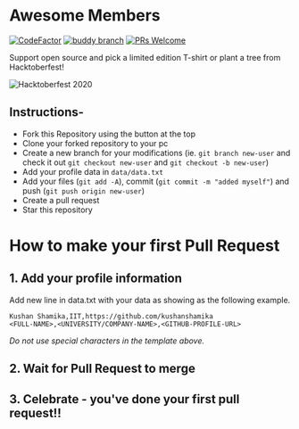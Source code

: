 # Awesome Members

[![CodeFactor](https://www.codefactor.io/repository/github/kushanshamika/awesome-members/badge/master)](https://www.codefactor.io/repository/github/kushanshamika/awesome-members/overview/master) [![buddy branch](https://app.buddy.works/shamikakushan-2/awesome-members/repository/branch/master/badge.svg?token=9acae5385127e8173ed3690d14744764a9e7ab0a34c41f941a49db3f563cb423 "buddy branch")](https://app.buddy.works/shamikakushan-2/awesome-members/repository/branch/master) [![PRs Welcome](https://img.shields.io/badge/PRs-welcome-brightgreen.svg?style=flat-square)](http://makeapullrequest.com)

Support open source and pick a limited edition T-shirt or plant a tree from Hacktoberfest!

![Hacktoberfest 2020](https://i.ibb.co/F7jnftY/hacktoberfest.png)

## Instructions-

- Fork this Repository using the button at the top
- Clone your forked repository to your pc
- Create a new branch for your modifications (ie. `git branch new-user` and check it out `git checkout new-user` and `git checkout -b new-user`)
- Add your profile data in `data/data.txt`
- Add your files (`git add -A`), commit (`git commit -m "added myself"`) and push (`git push origin new-user`)
- Create a pull request
- Star this repository

# How to make your first Pull Request

## 1. Add your profile information

Add new line in data.txt with your data as showing as the following example.

```
Kushan Shamika,IIT,https://github.com/kushanshamika
<FULL-NAME>,<UNIVERSITY/COMPANY-NAME>,<GITHUB-PROFILE-URL>
```

_Do not use special characters in the template above._

## 2. Wait for Pull Request to merge

## 3. Celebrate - you've done your first pull request!!